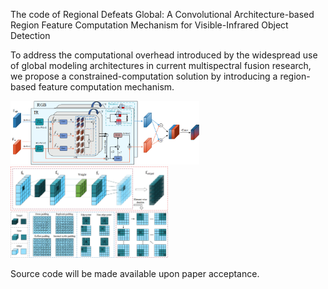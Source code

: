 The code of Regional Defeats Global: A Convolutional Architecture-based Region Feature Computation Mechanism for Visible-Infrared Object Detection

To address the computational overhead introduced by the widespread use of global modeling architectures in current multispectral fusion research, we propose a constrained-computation solution by introducing a region-based feature computation mechanism.

<img src="./LMFFM.png" width="60%" /> 

<img src="./CARFCOM.png" width="50%" /> 

Source code will be made available upon paper acceptance.
